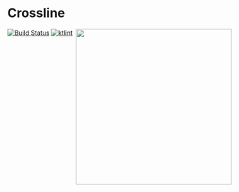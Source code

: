 # Crossline

<img align="right" src="https://i.imgur.com/U3pFYYN.png" width="350" height="350"/>

[![Build Status](https://travis-ci.org/subsinthe/crossline.svg?branch=master)](https://travis-ci.org/subsinthe/crossline)
[![ktlint](https://img.shields.io/badge/code%20style-%E2%9D%A4-FF4081.svg)](https://ktlint.github.io/)
